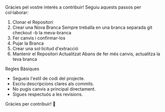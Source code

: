 Gràcies pel vostre interès a contribuir! Seguiu aquests passos per col·laborar:

1. Clonar el Repositori
2. Crear una Nova Branca
Sempre treballa en una branca separada
git checkout -b la meva-branca
3. Fer canvis i confirmar-los
4. Pujar la Branca
5. Crear una sol·licitud d'extracció
6. Mantenir el Repositori Actualitzat
Abans de fer més canvis, actualitza la teva branca

Regles Bàsiques
-  Segueix l'estil de codi del projecte.
-  Escriu descripcions clares als commits.
-  No pugis canvis a principal directament.
-  Sigues respectuós a les revisions.

Gràcies per contribuir! 🚀
